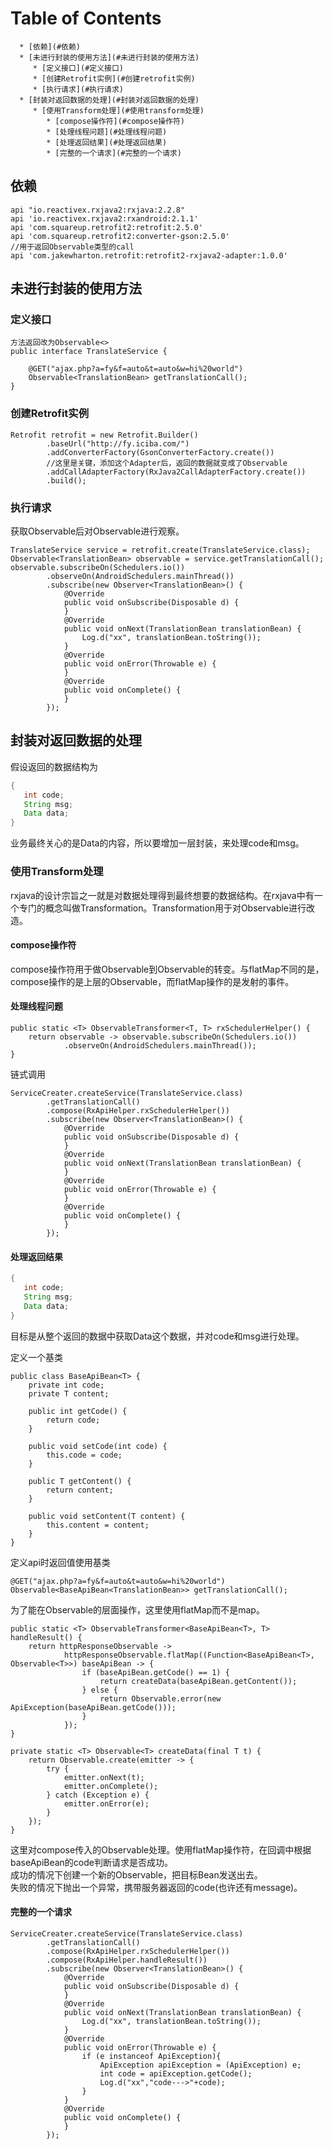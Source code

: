 Table of Contents
=================

      * [依赖](#依赖)
      * [未进行封装的使用方法](#未进行封装的使用方法)
         * [定义接口](#定义接口)
         * [创建Retrofit实例](#创建retrofit实例)
         * [执行请求](#执行请求)
      * [封装对返回数据的处理](#封装对返回数据的处理)
         * [使用Transform处理](#使用transform处理)
            * [compose操作符](#compose操作符)
            * [处理线程问题](#处理线程问题)
            * [处理返回结果](#处理返回结果)
            * [完整的一个请求](#完整的一个请求)

## 依赖
```
api "io.reactivex.rxjava2:rxjava:2.2.8"
api 'io.reactivex.rxjava2:rxandroid:2.1.1'
api 'com.squareup.retrofit2:retrofit:2.5.0'
api 'com.squareup.retrofit2:converter-gson:2.5.0'
//用于返回Observable类型的call
api 'com.jakewharton.retrofit:retrofit2-rxjava2-adapter:1.0.0'
```

## 未进行封装的使用方法

### 定义接口
```
方法返回改为Observable<>
public interface TranslateService {

    @GET("ajax.php?a=fy&f=auto&t=auto&w=hi%20world")
    Observable<TranslationBean> getTranslationCall();
}
```

### 创建Retrofit实例
```
Retrofit retrofit = new Retrofit.Builder()
        .baseUrl("http://fy.iciba.com/")
        .addConverterFactory(GsonConverterFactory.create())
        //这里是关键，添加这个Adapter后，返回的数据就变成了Observable
        .addCallAdapterFactory(RxJava2CallAdapterFactory.create())
        .build();
```

### 执行请求
获取Observable后对Observable进行观察。
```
TranslateService service = retrofit.create(TranslateService.class);
Observable<TranslationBean> observable = service.getTranslationCall();
observable.subscribeOn(Schedulers.io())
        .observeOn(AndroidSchedulers.mainThread())
        .subscribe(new Observer<TranslationBean>() {
            @Override
            public void onSubscribe(Disposable d) {
            }
            @Override
            public void onNext(TranslationBean translationBean) {
                Log.d("xx", translationBean.toString());
            }
            @Override
            public void onError(Throwable e) {
            }
            @Override
            public void onComplete() {
            }
        });
```

## 封装对返回数据的处理
假设返回的数据结构为
```java
{
   int code;
   String msg;
   Data data;
}
```
业务最终关心的是Data的内容，所以要增加一层封装，来处理code和msg。

### 使用Transform处理
rxjava的设计宗旨之一就是对数据处理得到最终想要的数据结构。在rxjava中有一个专门的概念叫做Transformation。Transformation用于对Observable进行改造。

#### compose操作符
compose操作符用于做Observable到Observable的转变。与flatMap不同的是，compose操作的是上层的Observable，而flatMap操作的是发射的事件。

#### 处理线程问题
```
public static <T> ObservableTransformer<T, T> rxSchedulerHelper() {
    return observable -> observable.subscribeOn(Schedulers.io())
            .observeOn(AndroidSchedulers.mainThread());
}
```
链式调用
```
ServiceCreater.createService(TranslateService.class)
        .getTranslationCall()
        .compose(RxApiHelper.rxSchedulerHelper())
        .subscribe(new Observer<TranslationBean>() {
            @Override
            public void onSubscribe(Disposable d) {
            }
            @Override
            public void onNext(TranslationBean translationBean) {
            }
            @Override
            public void onError(Throwable e) {
            }
            @Override
            public void onComplete() {
            }
        });
```

#### 处理返回结果

```java
{
   int code;
   String msg;
   Data data;
}
```
目标是从整个返回的数据中获取Data这个数据，并对code和msg进行处理。

定义一个基类
```
public class BaseApiBean<T> {
    private int code;
    private T content;

    public int getCode() {
        return code;
    }

    public void setCode(int code) {
        this.code = code;
    }

    public T getContent() {
        return content;
    }

    public void setContent(T content) {
        this.content = content;
    }
}
```

定义api时返回值使用基类
```
@GET("ajax.php?a=fy&f=auto&t=auto&w=hi%20world")
Observable<BaseApiBean<TranslationBean>> getTranslationCall();
```

为了能在Observable的层面操作，这里使用flatMap而不是map。
```
public static <T> ObservableTransformer<BaseApiBean<T>, T> handleResult() {
    return httpResponseObservable ->
            httpResponseObservable.flatMap((Function<BaseApiBean<T>, Observable<T>>) baseApiBean -> {
                if (baseApiBean.getCode() == 1) {
                    return createData(baseApiBean.getContent());
                } else {
                    return Observable.error(new ApiException(baseApiBean.getCode()));
                }
            });
}

private static <T> Observable<T> createData(final T t) {
    return Observable.create(emitter -> {
        try {
            emitter.onNext(t);
            emitter.onComplete();
        } catch (Exception e) {
            emitter.onError(e);
        }
    });
}
```
这里对compose传入的Observable处理。使用flatMap操作符，在回调中根据baseApiBean的code判断请求是否成功。<br>
成功的情况下创建一个新的Observable，把目标Bean发送出去。
<br>
失败的情况下抛出一个异常，携带服务器返回的code(也许还有message)。

#### 完整的一个请求
```
ServiceCreater.createService(TranslateService.class)
        .getTranslationCall()
        .compose(RxApiHelper.rxSchedulerHelper())
        .compose(RxApiHelper.handleResult())
        .subscribe(new Observer<TranslationBean>() {
            @Override
            public void onSubscribe(Disposable d) {
            }
            @Override
            public void onNext(TranslationBean translationBean) {
                Log.d("xx", translationBean.toString());
            }
            @Override
            public void onError(Throwable e) {
                if (e instanceof ApiException){
                    ApiException apiException = (ApiException) e;
                    int code = apiException.getCode();
                    Log.d("xx","code--->"+code);
                }
            }
            @Override
            public void onComplete() {
            }
        });
```